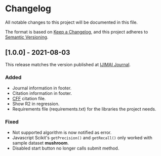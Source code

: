 # Changelog

All notable changes to this project will be documented in this file.

The format is based on [Keep a Changelog](https://keepachangelog.com/en/1.0.0/),
and this project adheres to [Semantic Versioning](https://semver.org/spec/v2.0.0.html).

## [1.0.0] - 2021-08-03

This release matches the version published at [IJIMAI Journal][ijimai].

[ijimai]: https://www.ijimai.org/journal/bibcite/reference/2982 "CompareML: A Novel Approach to Supporting Preliminary Data Analysis Decision Making"

### Added

- Journal information in footer.
- Citation information in footer.
- [CFF][cff] citation file.
- Show R2 in regression. 
- Requirements file (requirements.txt) for the libraries the project needs.

[cff]: https://citation-file-format.github.io

### Fixed

- Not supported algorithm is now notified as error.
- Javascript Scikit's `getPrecision()` and `getRecall()` only worked with sample dataset **mushroom**.
- Disabled start button no longer calls submit method.

